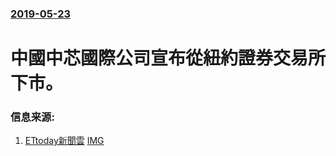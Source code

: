 ### [2019-05-23](/news/2019/05/23/index.md)

##### 
# 中國中芯國際公司宣布從紐約證券交易所下市。 




### 信息来源:

1. [ETtoday新聞雲](https://www.ettoday.net/news/20190525/1452456.htm) [IMG](https://cdn2.ettoday.net/images/4118/d4118658.jpg)
